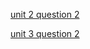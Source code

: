 [unit 2 question 2](https://replit.com/@AjPitaji/unit-2-question-2anuj-Jha?v=1)


[unit 3 question 2](https://replit.com/@AjPitaji/unit-3-question-2-Anuj-Jha?v=1)
